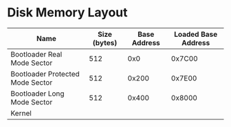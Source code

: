 # Disk Memory Layout

|Name|Size (bytes)|Base Address|Loaded Base Address|
|--|--|--|--|
|Bootloader Real Mode Sector|512|0x0|0x7C00|
|Bootloader Protected Mode Sector|512|0x200|0x7E00|
|Bootloader Long Mode Sector|512|0x400|0x8000|
|Kernel|||

